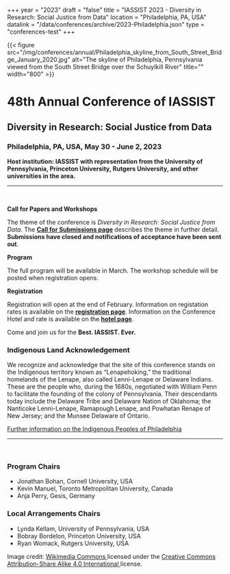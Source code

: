 +++
year = "2023"
draft = "false"
title = "IASSIST 2023 - Diversity in Research: Social Justice from Data"
location = "Philadelphia, PA, USA"
datalink = "/data/conferences/archive/2023-Philadelphia.json"
type = "conferences-test"
+++

{{< figure src="/img/conferences/annual/Philadelphia_skyline_from_South_Street_Bridge_January_2020.jpg" alt="The skyline of Philadelphia, Pennsylvania viewed from the South Street Bridge over the Schuylkill River" title="" width="800" >}}

# 48th Annual Conference of IASSIST

## Diversity in Research: Social Justice from Data

### Philadelphia, PA, USA, May 30 - June 2, 2023

**Host institution: IASSIST with representation from the University of Pennsylvania, Princeton University, Rutgers University, and other universities in the area.** 

<hr />
<br />

**Call for Papers and Workshops**

The theme of the conference is *Diversity in Research: Social Justice from Data*.  The [**Call for Submissions page**](/conferences/iassist2023/call-for-submissions/) describes the theme in further detail. **Submissions have closed and notifications of acceptance have been sent out**. 

**Program**

The full program will be available in March.  The workshop schedule will be posted when registration opens.

**Registration**

Registration will open at the end of February.  Information on registation rates is available on the **[registration page](/conferences/iassist2023/registration/)**. Information on the Conference Hotel and rate is available on the **[hotel page](/conferences/iassist2023/conference-hotel-and-accomodation)**.

Come and join us for the **Best. IASSIST. Ever.**

### Indigenous Land Acknowledgement

We recognize and acknowledge that the site of this conference stands on the Indigenous territory known as “Lenapehoking,” the traditional homelands of the Lenape, also called Lenni-Lenape or Delaware Indians. These are the people who, during the 1680s, negotiated with William Penn to facilitate the founding of the colony of Pennsylvania. Their descendants today include the Delaware Tribe and Delaware Nation of Oklahoma; the Nanticoke Lenni-Lenape, Ramapough Lenape, and Powhatan Renape of New Jersey; and the Munsee Delaware of Ontario.

[Further information on the Indigenous Peoples of Philadelphia <i class="fas fa-external-link-alt"></i>](https://www.ala.org/aboutala/offices/diversity/philadelphia-indigenous)

<hr />
<br />

### Program Chairs
- Jonathan Bohan, Cornell University, USA
- Kevin Manuel, Toronto Metropolitan University, Canada
- Anja Perry, Gesis, Germany

### Local Arrangements Chairs
- Lynda Kellam, University of Pennsylvania, USA
- Bobray Bordelon, Princeton University, USA
- Ryan Womack, Rutgers University, USA

Image credit: [Wikimedia Commons <i class="fas fa-external-link-alt"></i>](https://commons.wikimedia.org/wiki/File:Philadelphia_skyline_from_South_Street_Bridge_January_2020_(rotate_2_degrees_perspective_correction_crop_4-1).jpg) licensed under the [Creative Commons Attribution-Share Alike 4.0 International <i class="fas fa-external-link-alt"></i>](https://creativecommons.org/licenses/by-sa/4.0/deed.en) license.

<br />

